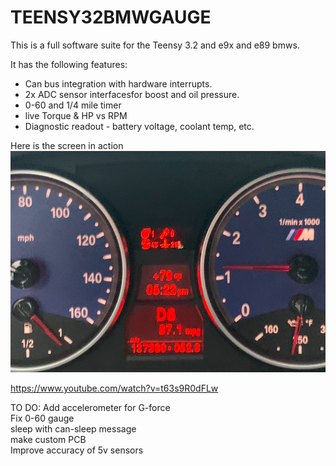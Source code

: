 # TEENSY32BMWGAUGE

This is a full software suite for the Teensy 3.2 and e9x and e89 bmws.  

It has the following features:  
- Can bus integration with hardware interrupts.  
- 2x ADC sensor interfacesfor boost and oil pressure.  
- 0-60 and 1/4 mile timer
- live Torque & HP vs RPM
- Diagnostic readout - battery voltage, coolant temp, etc.

Here is the screen in action
![](images/demoimage.png?raw=true)

https://www.youtube.com/watch?v=t63s9R0dFLw




TO DO:
Add accelerometer for G-force   
Fix 0-60 gauge  
sleep with can-sleep message  
make custom PCB  
Improve accuracy of 5v sensors  
